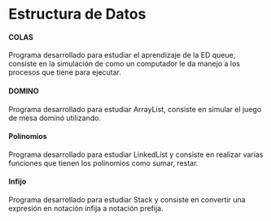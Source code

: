 # Estructura de Datos
#### COLAS
Programa desarrollado para estudiar el aprendizaje de la ED queue, consiste en la simulación de como un computador le da manejo a los procesos que tiene para ejecutar.

#### DOMINO
Programa desarrollado para estudiar ArrayList, consiste en simular el juego de mesa dominó utilizando.

#### Polinomios 
Programa desarrollado para estudiar LinkedList y consiste en realizar varias funciones que tienen los polinomios como sumar, restar.

#### Infijo
Programa desarrollado para estudiar Stack y consiste en convertir una expresión en notación infija a notación prefija.

